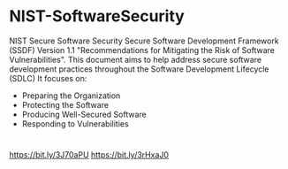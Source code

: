 # NIST-SoftwareSecurity

NIST Secure Software Security 
Secure Software Development Framework (SSDF) Version 1.1 "Recommendations for Mitigating the Risk of Software Vulnerabilities". 
This document aims to help address secure software development practices throughout the Software Development Lifecycle (SDLC) 
It focuses on:
- Preparing the Organization 
- Protecting the Software
- Producing Well-Secured Software 
- Responding to Vulnerabilities 

#
https://bit.ly/3J70aPU
https://bit.ly/3rHxaJ0
